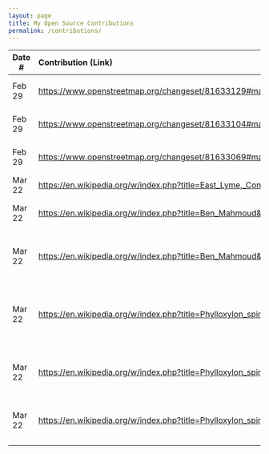 ```yaml
---
layout: page
title: My Open Source Contributions
permalink: /contributions/
---
```


<!--
Type of the contribution should be "Wikipedia edit", "OpenStreet Map feature", "Documentation", "Course website", "Blog",
"Browse Add-on", etc.

The description should include a brief summary of what you did.

Replace the first row with your own contribution. 

-->





| Date #       | Contribution (Link)  | Type  | Description |
|---|:---|:---|:---|
| Feb 29   | https://www.openstreetmap.org/changeset/81633129#map=19/40.74574/-73.94535&layers=N    | OpenStreet Map feature    |   I added a location    |
| Feb 29   |  https://www.openstreetmap.org/changeset/81633104#map=19/40.74577/-73.94522&layers=N   | OpenStreet Map feature    |   I removed a location    |
| Feb 29   |  https://www.openstreetmap.org/changeset/81633069#map=19/40.74760/-73.94171&layers=N   | OpenStreet Map feature    |   I added name to a location    |
|  Mar 22   |  https://en.wikipedia.org/w/index.php?title=East_Lyme,_Connecticut&oldid=946820219   |  Wikipedia Edit   |   Fixed Grammar   |
|  Mar 22   |  https://en.wikipedia.org/w/index.php?title=Ben_Mahmoud&oldid=946825072   |  Wikipedia Edit   |   Removed nonexisting link   |
|  Mar 22   |   https://en.wikipedia.org/w/index.php?title=Ben_Mahmoud&oldid=946826152  |   Wikipedia Edit  |   Added more information about Ben Mahmoud   |
|   Mar 22  |   https://en.wikipedia.org/w/index.php?title=Phylloxylon_spinosa&oldid=946827932  |  Wikipedia Edit   |   Added more information about Phylloxylon spinosa   |
|  Mar 22   |   https://en.wikipedia.org/w/index.php?title=Phylloxylon_spinosa&oldid=946828186  |  Wikipedia Edit  |   Added Reference for Phylloxylon spinosa   |
|  Mar 22   |   https://en.wikipedia.org/w/index.php?title=Phylloxylon_spinosa&oldid=946828546  |  Wikipedia Edit  |   Fixed Link for Phylloxylon spinosa   |
|     |     |     |      |

